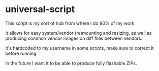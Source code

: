 # universal-script
This script is my sort of hub from where I do 90% of my work


It allows for easy system/vendor (re)mounting and resizing, as well
as producing common vendor images on diff files between vendors.


It's hardcoded to my username in some scripts, make sure to correct it
before running. 


In the future I want it to be able to produce fully flashable ZIPs.